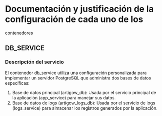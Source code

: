 # Documentación y justificación de la configuración de cada uno de los 
contenedores

## DB_SERVICE
###  Descripción del servicio
El contenedor db_service utiliza una configuración personalizada para implementar un servidor PostgreSQL que administra dos bases de datos específicas:
1. Base de datos principal (artigow_db): Usada por el servicio principal de la aplicación (app_service) para manejar sus datos.
2. Base de datos de logs (artigow_logs_db): Usada por el servicio de logs (logs_service) para almacenar los registros generados por la aplicación.
